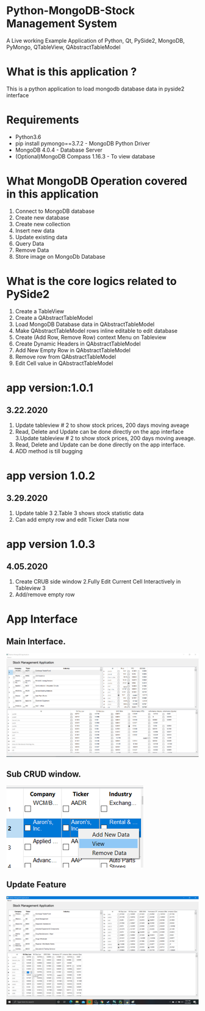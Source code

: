 # Python-MongoDB-Stock Management System
A Live working Example Application of Python, Qt, PySide2, MongoDB, PyMongo, QTableView, QAbstractTableModel

# What is this application ?
This is a python application to load mongodb database data in pyside2 interface

# Requirements
* Python3.6
* pip install pymongo==3.7.2 - MongoDB Python Driver
* MongoDB 4.0.4 - Database Server
* (Optional)MongoDB Compass 1.16.3 - To view database

# What MongoDB Operation covered in this application
1. Connect to MongoDB database
2. Create new database
3. Create new collection
4. Insert new data
5. Update existing data
6. Query Data
7. Remove Data
8. Store image on MongoDb Database


# What is the core logics related to PySide2
1. Create a TableView
2. Create a QAbstractTableModel
3. Load MongoDB Database data in QAbstractTableModel
4. Make QAbstractTableModel rows inline editable to edit database
5. Create (Add Row, Remove Row) context Menu on Tableview
6. Create Dynamic Headers in QAbstractTableModel
7. Add New Empty Row in QAbstractTableModel
8. Remove row from QAbstractTableModel
9. Edit Cell value in QAbstractTableModel

# app version:1.0.1
  ## 3.22.2020
  1. Update tableview # 2 to show stock prices, 200 days moving aveage
  2. Read, Delete and Update can be done directly on the app interface
  3.Update tableview # 2 to show stock prices, 200 days moving aveage.
  4. Read, Delete and Update can be done directly on the app interface.
  5. ADD method is till bugging
# app version 1.0.2
  ## 3.29.2020
1. Update table 3
2.Table 3 shows stock statistic data
3. Can add empty row and edit Ticker Data now
# app version 1.0.3
  ## 4.05.2020
1. Create CRUB side window
2.Fully Edit Current Cell Interactively in Tableview 3
3. Add/remove empty row

# App Interface
## Main Interface. 
![main interface](image/2.01.png)
## Sub CRUD window. 
![main interface](image/5.1.png)
## Update Feature
![main interface](image/5.2.png)


